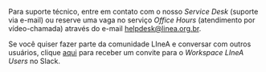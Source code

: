 



Para suporte técnico, entre em contato com o nosso _Service Desk_ (suporte via e-mail) ou reserve uma vaga no serviço _Office Hours_ (atendimento por vídeo-chamada) através do e-mail [helpdesk@linea.org.br](mailto:helpdesk@linea.org.br). 

Se você quiser fazer parte da comunidade LIneA e conversar com outros usuários, clique [aqui](https://join.slack.com/t/lineausers/shared_invite/zt-1h9nxy1du-iuHtVycWNJGDgDw8SaSmtQ) para receber um convite para o _Workspace_ _LIneA Users_ no Slack.



<!-- **[EN]**

## Help 

Comments, questions, suggestions? If you find something missing in this documentation, be welcome to open an issue on the [LIneA's Documentation repository on GitHub](https://github.com/linea-it/docs). 

For technical support, contact us on [helpdesk@linea.org.br](mailto:helpdesk@linea.org.br). 

If you need to talk with our specialists, be welcome to book a slot in the _Office Hours_ service by sending an email to our communications team on [cde@linea.org.br](mailto:cde@linea.org.br).

If you want to be part of the LIneA community and chat with other users, click [here](https://join.slack.com/t/lineausers/shared_invite/zt-1h9nxy1du-iuHtVycWNJGDgDw8SaSmtQ) to receive an invitation for the _LIneA Users_ Workspace on Slack.  -->
